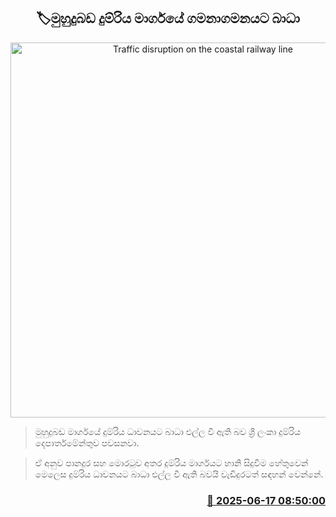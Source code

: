<p align='center'><b><h2 align='center' title='Traffic disruption on the coastal railway line'>🏷මුහුදුබඩ දුම්රිය මාර්ගයේ ගමනාගමනයට බාධා</h2></b></p>
<p align='center'><img src='https://helakuru.sgp1.cdn.digitaloceanspaces.com/esana/images/lib/trainjaffna.jpg' width='600' alt='Traffic disruption on the coastal railway line'></p>

> මුහුදුබඩ මාර්ගයේ දුම්රිය ධාවනයට බාධා එල්ල වී ඇති බව ශ්‍රී ලංකා දුම්රිය දෙපාර්තමේන්තුව පවසනවා.

> ඒ අනුව පානදුර සහ මොරටුව අතර දුම්රිය මාර්ගයට හානි සිදුවීම හේතුවෙන් මෙලෙස දුම්රිය ධාවනයට බාධා එල්ල වී ඇති බවයි වැඩිදුරටත් සඳහන් වෙන්නේ.



<h3 align='right'><a href='https://www.helakuru.lk/esana/p/111071/'>📅 2025-06-17 08:50:00</a></h3>
